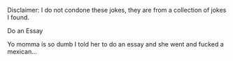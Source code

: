Disclaimer: I do not condone these jokes, they are from a collection of jokes I found.

Do an Essay

Yo momma is so dumb I told her to do an essay and she went and fucked a mexican...

